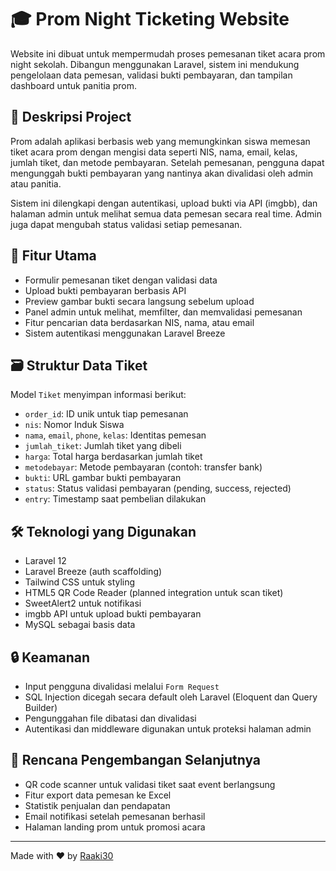# 🎓 Prom Night Ticketing Website

Website ini dibuat untuk mempermudah proses pemesanan tiket acara prom night sekolah. Dibangun menggunakan Laravel, sistem ini mendukung pengelolaan data pemesan, validasi bukti pembayaran, dan tampilan dashboard untuk panitia prom.

## 📌 Deskripsi Project

Prom adalah aplikasi berbasis web yang memungkinkan siswa memesan tiket acara prom dengan mengisi data seperti NIS, nama, email, kelas, jumlah tiket, dan metode pembayaran. Setelah pemesanan, pengguna dapat mengunggah bukti pembayaran yang nantinya akan divalidasi oleh admin atau panitia.

Sistem ini dilengkapi dengan autentikasi, upload bukti via API (imgbb), dan halaman admin untuk melihat semua data pemesan secara real time. Admin juga dapat mengubah status validasi setiap pemesanan.

## 🧩 Fitur Utama

- Formulir pemesanan tiket dengan validasi data
- Upload bukti pembayaran berbasis API
- Preview gambar bukti secara langsung sebelum upload
- Panel admin untuk melihat, memfilter, dan memvalidasi pemesanan
- Fitur pencarian data berdasarkan NIS, nama, atau email
- Sistem autentikasi menggunakan Laravel Breeze

## 🗃️ Struktur Data Tiket

Model `Tiket` menyimpan informasi berikut:
- `order_id`: ID unik untuk tiap pemesanan
- `nis`: Nomor Induk Siswa
- `nama`, `email`, `phone`, `kelas`: Identitas pemesan
- `jumlah_tiket`: Jumlah tiket yang dibeli
- `harga`: Total harga berdasarkan jumlah tiket
- `metodebayar`: Metode pembayaran (contoh: transfer bank)
- `bukti`: URL gambar bukti pembayaran
- `status`: Status validasi pembayaran (pending, success, rejected)
- `entry`: Timestamp saat pembelian dilakukan

## 🛠️ Teknologi yang Digunakan

- Laravel 12
- Laravel Breeze (auth scaffolding)
- Tailwind CSS untuk styling
- HTML5 QR Code Reader (planned integration untuk scan tiket)
- SweetAlert2 untuk notifikasi
- imgbb API untuk upload bukti pembayaran
- MySQL sebagai basis data

## 🔒 Keamanan

- Input pengguna divalidasi melalui `Form Request`
- SQL Injection dicegah secara default oleh Laravel (Eloquent dan Query Builder)
- Pengunggahan file dibatasi dan divalidasi
- Autentikasi dan middleware digunakan untuk proteksi halaman admin

## 🔎 Rencana Pengembangan Selanjutnya

- QR code scanner untuk validasi tiket saat event berlangsung
- Fitur export data pemesan ke Excel
- Statistik penjualan dan pendapatan
- Email notifikasi setelah pemesanan berhasil
- Halaman landing prom untuk promosi acara

---

Made with ❤️ by [Raaki30](https://github.com/Raaki30)

